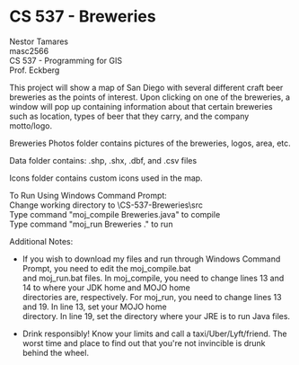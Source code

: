 # CS 537 - Breweries

Nestor Tamares  
masc2566  
CS 537 - Programming for GIS  
Prof. Eckberg  
  
This project will show a map of San Diego with several different craft beer breweries as the points of interest. 
Upon clicking on one of the breweries,  a window will pop up containing information about that certain breweries   
such as location, types of beer that they carry, and the company motto/logo.

Breweries Photos folder contains pictures of the breweries, logos, area, etc.

Data folder contains: .shp, .shx, .dbf, and .csv files  

Icons folder contains custom icons used in the map.

To Run Using Windows Command Prompt:  
Change working directory to \CS-537-Breweries\src  
Type command "moj_compile Breweries.java" to compile  
Type command "moj_run Breweries ." to run  

Additional Notes:  
  - If you wish to download my files and run through Windows Command Prompt, you need to edit the moj_compile.bat  
    and moj_run.bat files. In moj_compile, you need to change lines 13 and 14 to where your JDK home and MOJO home  
	directories are, respectively. For moj_run, you need to change lines 13 and 19. In line 13, set your MOJO home  
	directory. In line 19, set the directory where your JRE is to run Java files.  
	  
  - Drink responsibly! Know your limits and call a taxi/Uber/Lyft/friend. The worst time and place to find out that 
    you're not invincible is drunk behind the wheel. 
	